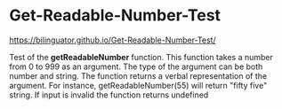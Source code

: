 # Get-Readable-Number-Test
https://bilinguator.github.io/Get-Readable-Number-Test/

Test of the **getReadableNumber** function. This function takes a number from 0 to 999 as an argument. The type of the argument can be both number and string. The function returns a verbal representation of the argument. For instance, getReadableNumber(55) will return "fifty five" string. If input is invalid the function returns undefined
